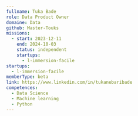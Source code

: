 ```yaml
---
fullname: Tuka Bade
role: Data Product Owner
domaine: Data
github: Master-Touks
missions:
  - start: 2023-12-11
    end: 2024-10-03
    status: independent
    startups:
      - l-immersion-facile
startups:
  - l-immersion-facile
memberType: beta
link: https://www.linkedin.com/in/tukanebaribade
competences:
  - Data Science
  - Machine learning
  - Python
---
```


